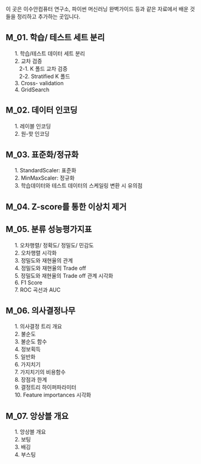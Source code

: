이 곳은 이수안컴퓨터 연구소, 파이썬 머신러닝 완벽가이드 등과 같은 자료에서 배운 것들을 정리하고 추가하는 곳입니다.

## M_01. 학습/ 테스트 세트 분리
&nbsp;&nbsp;&nbsp;&nbsp;&nbsp; 1. 학습/테스트 데이터 세트 분리<br>
&nbsp;&nbsp;&nbsp;&nbsp;&nbsp; 2. 교차 검증<br>
&nbsp;&nbsp;&nbsp;&nbsp;&nbsp;&nbsp;&nbsp;&nbsp; 2-1. K 폴드 교차 검증<br>
&nbsp;&nbsp;&nbsp;&nbsp;&nbsp;&nbsp;&nbsp;&nbsp; 2-2. Stratified K 폴드 <br>
&nbsp;&nbsp;&nbsp;&nbsp;&nbsp; 3. Cross- validation<br>
&nbsp;&nbsp;&nbsp;&nbsp;&nbsp; 4. GridSearch<br>

## M_02. 데이터 인코딩
&nbsp;&nbsp;&nbsp;&nbsp;&nbsp; 1. 레이블 인코딩 <br>
&nbsp;&nbsp;&nbsp;&nbsp;&nbsp; 2. 원-핫 인코딩<br>

## M_03. 표준화/정규화
&nbsp;&nbsp;&nbsp;&nbsp;&nbsp; 1. StandardScaler: 표준화 <br>
&nbsp;&nbsp;&nbsp;&nbsp;&nbsp; 2. MinMaxScaler: 정규화 <br>
&nbsp;&nbsp;&nbsp;&nbsp;&nbsp; 3. 학습데이터와 테스트 데이터의 스케일링 변환 시 유의점<br>

## M_04. Z-score를 통한 이상치 제거

## M_05. 분류 성능평가지표
&nbsp;&nbsp;&nbsp;&nbsp;&nbsp; 1. 오차행렬/ 정확도/ 정밀도/ 민감도 <br>
&nbsp;&nbsp;&nbsp;&nbsp;&nbsp; 2. 오차행렬 시각화<br>
&nbsp;&nbsp;&nbsp;&nbsp;&nbsp; 3. 정밀도와 재현율의 관계<br>
&nbsp;&nbsp;&nbsp;&nbsp;&nbsp; 4. 정밀도와 재현율의 Trade off<br>
&nbsp;&nbsp;&nbsp;&nbsp;&nbsp; 5. 정밀도와 재현율의 Trade off 관계 시각화<br>
&nbsp;&nbsp;&nbsp;&nbsp;&nbsp; 6. F1 Score<br>
&nbsp;&nbsp;&nbsp;&nbsp;&nbsp; 7. ROC 곡선과 AUC <br>

## M_06. 의사결정나무
&nbsp;&nbsp;&nbsp;&nbsp;&nbsp; 1. 의사결정 트리 개요 <br>
&nbsp;&nbsp;&nbsp;&nbsp;&nbsp; 2. 불순도 <br>
&nbsp;&nbsp;&nbsp;&nbsp;&nbsp; 3. 불순도 함수<br>
&nbsp;&nbsp;&nbsp;&nbsp;&nbsp; 4. 정보획득<br>
&nbsp;&nbsp;&nbsp;&nbsp;&nbsp; 5. 일반화<br>
&nbsp;&nbsp;&nbsp;&nbsp;&nbsp; 6. 가지치기<br>
&nbsp;&nbsp;&nbsp;&nbsp;&nbsp; 7. 가지치기의 비용함수<br>
&nbsp;&nbsp;&nbsp;&nbsp;&nbsp; 8. 장점과 한계 <br>
&nbsp;&nbsp;&nbsp;&nbsp;&nbsp; 9. 결정트리 하이퍼파라미터 <br>
&nbsp;&nbsp;&nbsp;&nbsp;&nbsp; 10. Feature importances 시각화<br>

## M_07. 앙상블 개요
&nbsp;&nbsp;&nbsp;&nbsp;&nbsp; 1. 앙상블 개요 <br>
&nbsp;&nbsp;&nbsp;&nbsp;&nbsp; 2. 보팅 <br>
&nbsp;&nbsp;&nbsp;&nbsp;&nbsp; 3. 배깅<br>
&nbsp;&nbsp;&nbsp;&nbsp;&nbsp; 4. 부스팅<br>
